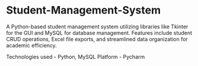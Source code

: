 # Student-Management-System

A Python-based student management system utilizing libraries like Tkinter for the GUI and MySQL for database management. Features include student CRUD operations, Excel file exports, and streamlined data organization for academic efficiency.

Technologies used - Python, MySQL
Platform - Pycharm
